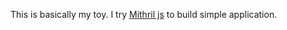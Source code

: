 This is basically my toy. I try [Mithril js](https://lhorie.github.io/mithril/index.html)
to build simple application.
